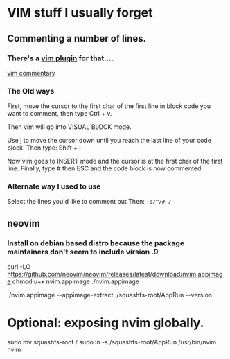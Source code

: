 # VIM stuff I usually forget

## Commenting a number of lines.

### There's a [vim plugin](https://github.com/junegunn/vim-plug) for that....

[vim commentary](https://github.com/tpope/vim-commentary)


### The Old ways

First, move the cursor to the first char of the first line in block code you want to comment, then type Ctrl + v.

Then vim will go into VISUAL BLOCK mode.

Use j to move the cursor down until you reach the last line of your code block. Then type: Shift + i

Now vim goes to INSERT mode and the cursor is at the first char of the first line. Finally, type # then ESC and the code block is now commented.

### Alternate way I used to use

Select the lines you'd like to comment out
Then:
`:s/^/# /`

## neovim

### Install on debian based distro because the package maintainers don't seem to include virsion .9

curl -LO https://github.com/neovim/neovim/releases/latest/download/nvim.appimage
chmod u+x nvim.appimage
./nvim.appimage

./nvim.appimage --appimage-extract
./squashfs-root/AppRun --version

# Optional: exposing nvim globally.
sudo mv squashfs-root /
sudo ln -s /squashfs-root/AppRun /usr/bin/nvim
nvim
